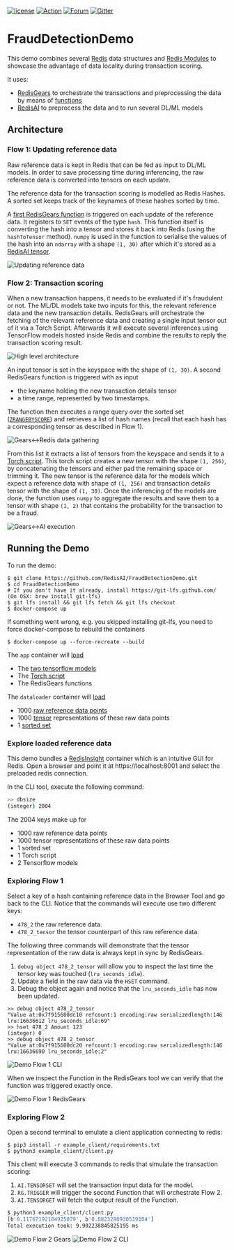 [![license](https://img.shields.io/github/license/RedisAI/FraudDetectionDemo.svg)](https://github.com/RedisAI/FraudDetectionDemo)
[![Action](https://github.com/RedisAI/FraudDetectionDemo/workflows/Docker-CI/badge.svg)](https://github.com/RedisAI/FraudDetectionDemo/actions?query=workflow%3ADocker-CI)
[![Forum](https://img.shields.io/badge/Forum-RedisAI-blue)](https://forum.redislabs.com/c/modules/redisai)
[![Gitter](https://badges.gitter.im/RedisLabs/RedisAI.svg)](https://gitter.im/RedisLabs/RedisAI?utm_source=badge&utm_medium=badge&utm_campaign=pr-badge)

# FraudDetectionDemo

This demo combines several [Redis](https://redis.io) data structures and [Redis Modules](https://redis.io/topics/modules-intro)
to showcase the advantage of data locality during transaction scoring.

It uses:

* [RedisGears](https://oss.redislabs.com/redisgears/) to orchestrate the transactions and preprocessing the data by means of [functions](https://oss.redislabs.com/redisgears/functions.html)
* [RedisAI](https://oss.redislabs.com/redisai/) to preprocess the data and to run several DL/ML models

## Architecture
### Flow 1: Updating reference data
Raw reference data is kept in Redis that can be fed as input to DL/ML models.  In order to save processing time during inferencing, the raw reference data is converted into tensors on each update.

The reference data for the transaction scoring is modelled as Redis Hashes. A sorted set keeps track of the keynames of these hashes sorted by time.

A [first RedisGears function](https://github.com/RedisAI/FraudDetectionDemo/blob/master/app/gear.py#L47) is triggered on each update of the reference data. It registers to `SET` events of the type `hash`. This function itself is converting the hash into a tensor and stores it back into Redis (using the `hashToTensor` method).
`numpy` is used in the function to serialise the values of the hash into an
`ndarray` with a shape `(1, 30)` after which it's stored as a [RedisAI tensor](https://oss.redislabs.com/redisai/intro/#using-redisai-tensors).

![Updating reference data](./flow1.png "Updating reference data")


### Flow 2: Transaction scoring
When a new transaction happens, it needs to be evaluated if it's fraudulent or not.  The ML/DL models take two inputs for this, the relevant reference data and the new transaction details.  RedisGears will orchestrate the fetching of the relevant reference data and creating a single input tensor out of it via a Torch Script.  Afterwards it will execute several inferences using TensorFlow models hosted inside Redis and combine the results to reply the transaction scoring result.

![High level architecture](./flow2.png "High level architecture")

An input tensor is set in the keyspace with the shape of `(1, 30)`. A second RedisGears function is triggered with as input
- the keyname holding the new transaction details tensor
- a time range, represented by two timestamps.

The function then executes a range query over the sorted set ([`ZRANGEBYSCORE`](https://redis.io/commands/zrangebyscore)) and retrieves a list of hash names (recall that each hash has a corresponding tensor as described in Flow 1).

![Gears<->Redis data gathering](./flow3.png "Gears<->Redis data gathering")

From this list it extracts a list of tensors from the keyspace and sends it to a [Torch script](https://github.com/RedisAI/FraudDetectionDemo/blob/master/app/script.torch). This torch script creates a
new tensor with the shape `(1, 256)`, by concatenating the tensors and either pad the remaining space or trimming it.
The new tensor is the reference data for the models which expect a reference data with shape of `(1, 256)` and transaction details tensor with the shape of `(1, 30)`. Once the inferencing of the models are done, the function uses `numpy` to aggregate the results and save them to a tensor
with shape `(1, 2)` that contains the probability for the transaction to be a fraud.

![Gears<->AI execution](./flow4.png "Gears<->AI execution")

## Running the Demo
To run the demo:
```
$ git clone https://github.com/RedisAI/FraudDetectionDemo.git
$ cd FraudDetectionDemo
# If you don't have it already, install https://git-lfs.github.com/ (On OSX: brew install git-lfs)
$ git lfs install && git lfs fetch && git lfs checkout
$ docker-compose up
```
If something went wrong, e.g. you skipped installing git-lfs, you need to force docker-compose to rebuild the containers
```
$ docker-compose up --force-recreate --build
```

The `app` container will [load](https://github.com/RedisAI/FraudDetectionDemo/blob/master/app/app.py)
- The [two tensorflow models](https://github.com/RedisAI/FraudDetectionDemo/tree/master/app/models)
- The [Torch script](https://github.com/RedisAI/FraudDetectionDemo/blob/master/app/script.torch)
- The RedisGears functions

The `dataloader` container will [load](https://github.com/RedisAI/FraudDetectionDemo/blob/master/dataloader/load.py)
- 1000 [raw reference data points](https://github.com/RedisAI/FraudDetectionDemo/blob/master/dataloader/load.py#L29)
- 1000 [tensor](https://github.com/RedisAI/FraudDetectionDemo/blob/master/dataloader/load.py#L32) representations of these raw data points
- 1 [sorted set](https://github.com/RedisAI/FraudDetectionDemo/blob/master/dataloader/load.py#L35)

### Explore loaded reference data
This demo bundles a [RedisInsight](https://redislabs.com/redisinsight/) container which is an intuitive GUI for Redis. Open a browser and point it at https://localhost:8001 and select the preloaded redis connection.

In the CLI tool, execute the following command:
```bash
>> dbsize
(integer) 2004
```

The 2004 keys make up for
- 1000 raw reference data points
- 1000 tensor representations of these raw data points
- 1 sorted set
- 1 Torch script
- 2 Tensorflow models

### Exploring Flow 1
Select a key of a hash containing reference data in the Browser Tool and go back to the CLI. Notice that the commands will execute use two different keys:

- `478_2` the raw reference data.
- `478_2_tensor` the tensor counterpart of this raw reference data.

The following three commands will demonstrate that the tensor representation of the raw data is always kept in sync by RedisGears.  

1. `debug object 478_2_tensor` will allow you to inspect the last time the tensor key was touched (`lru_seconds_idle`).
1. Update a field in the raw data via the `HSET` command.
1. Debug the object again and notice that the `lru_seconds_idle` has now been updated.

```
>> debug object 478_2_tensor
"Value at:0x7f915600dc10 refcount:1 encoding:raw serializedlength:146 lru:16636612 lru_seconds_idle:69"
>> hset 478_2 Amount 123
(integer) 0
>> debug object 478_2_tensor
"Value at:0x7f915600dc20 refcount:1 encoding:raw serializedlength:146 lru:16636690 lru_seconds_idle:2"
```
![Demo Flow 1 CLI](./demo_flow1_cli.png "Demo Flow 1 CLI")

When we inspect the Function in the RedisGears tool we can verify that the function was triggered exactly once.

![Demo Flow 1 RedisGears](./demo_flow1_gears.png "Demo Flow 1 RedisGears")

### Exploring Flow 2
Open a second terminal to emulate a client application connecting to redis:
```
$ pip3 install -r example_client/requirements.txt
$ python3 example_client/client.py
```
This client will execute 3 commands to redis that simulate the transaction scoring:
1. `AI.TENSORSET` will set the transaction input data for the model.
1. `RG.TRIGGER` will trigger the second Function that will orchestrate Flow 2.
1. `AI.TENSORGET` will fetch the output result of the Function.

```bash
$ python3 example_client/client.py
[b'0.11767192184925079', b'0.8823280930519104']
Total execution took: 9.902238845825195 ms
```

![Demo Flow 2 Gears](./demo_flow2_gears.png "Demo Flow 2 RedisGears")
![Demo Flow 2 CLI](./demo_flow2_output.png "Demo Flow 2 CLI")
